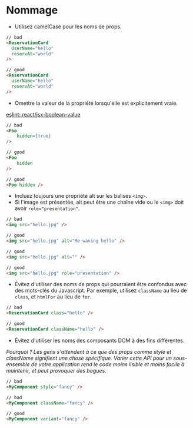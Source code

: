 # Nommage

- Utilisez camelCase pour les noms de props.

```HTML
// bad
<ReservationCard
  UserName="hello"
  reservAt="world"
/>

// good
<ReservationCard
  userName="hello"
  reservAt="world"
/>
```

- Omettre la valeur de la propriété lorsqu'elle est explicitement vraie.

[eslint: react/jsx-boolean-value](https://github.com/yannickcr/eslint-plugin-react/blob/master/docs/rules/jsx-boolean-value.md)

```HTML
// bad
<Foo
    hidden={true}
/>

// good
<Foo
    hidden
/>

// good
<Foo hidden />
```

- Incluez toujours une propriété alt sur les balises `<img>`.
- Si l'image est présentée, alt peut être une chaîne vide ou le `<img>` doit avoir `role="presentation"`.

```HTML
// bad
<img src="hello.jpg" />

// good
<img src="hello.jpg" alt="Me waving hello" />

// good
<img src="hello.jpg" alt="" />

// good
<img src="hello.jpg" role="presentation" />
```

- Évitez d'utiliser des noms de props qui pourraient être confondus avec des mots-clés du Javascript. Par exemple, utilisez `className` au lieu de `class`, et `htmlFor` au lieu de `for`.

```HTML
// bad
<ReservationCard class="hello" />

// good
<ReservationCard className="hello" />
```

- Évitez d'utiliser les noms des composants DOM à des fins différentes.

*Pourquoi ? Les gens s'attendent à ce que des props comme style et className signifient une chose spécifique. Varier cette API pour un sous-ensemble de votre application rend le code moins lisible et moins facile à maintenir, et peut provoquer des bogues.*

```HTML
// bad
<MyComponent style="fancy" />

// bad
<MyComponent className="fancy" />

// good
<MyComponent variant="fancy" />
```

